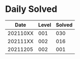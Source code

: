 # Daily Solved

|Date    |Level |Solved|
|--------|------|------|
|202110XX|   001|   030|
|202111XX|   002|   016|
|20211205|   002|   001|
